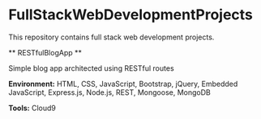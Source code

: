 # FullStackWebDevelopmentProjects
This repository contains full stack web development projects.

** RESTfulBlogApp **

Simple blog app architected using RESTful routes

**Environment:** HTML, CSS, JavaScript, Bootstrap, jQuery, Embedded JavaScript, Express.js, Node.js, REST, Mongoose, MongoDB

**Tools:** Cloud9
